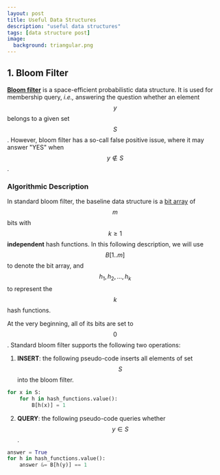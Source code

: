 ```yaml
---
layout: post
title: Useful Data Structures
description: "useful data structures"
tags: [data structure post]
image:
  background: triangular.png
---
```


## 1. Bloom Filter

[**Bloom filter**](https://en.wikipedia.org/wiki/Bloom_filter) is a space-efficient probabilistic data structure. It is used for membership query, _i.e.,_ answering the question whether an element $$y$$ belongs to a given set $$S$$.
However, bloom filter has a so-call false positive issue, where it may answer "YES" when $$y \notin S$$. 

### Algorithmic Description

In standard bloom filter, the baseline data structure is a [bit array](https://en.wikipedia.org/wiki/Bit_array) of $$m$$ bits with $$k \ge 1$$ **independent** hash functions. In this following description, we will use $$B[1..m]$$ to denote the bit array, and $$h_1, h_2, ..., h_k$$ to represent the $$k$$ hash functions.

At the very beginning, all of its bits are set to $$0$$. Standard bloom filter supports the following two operations:

1. **INSERT**: the following pseudo-code inserts all elements of set $$S$$ into the bloom filter. 
~~~python
for x in S:
    for h in hash_functions.value():
        B[h(x)] = 1
~~~
2. **QUERY**: the following pseudo-code queries whether $$y \in S$$.
~~~python
answer = True
for h in hash_functions.value():
    answer &= B[h(y)] == 1
~~~

